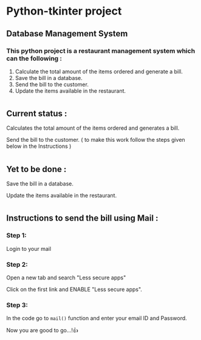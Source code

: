 # Python-tkinter project 
## Database Management System

### This python project is a restaurant management system which can the following :

1. Calculate the total amount of the items ordered and generate a bill.
2. Save the bill in a database.
3. Send the bill to the customer.
4. Update the items available in the restaurant.

#
## Current status :
Calculates the total amount of the items ordered and generates a bill.

Send the bill to the customer. ( to make this work follow the steps given below in the Instructions )

#
## Yet to be done :
Save the bill in a database.

Update the items available in the restaurant.

#
## Instructions to send the bill using Mail :

### Step 1:
Login to your mail

### Step 2:
Open a new tab and search "Less secure apps" 

Click on the first link and ENABLE "Less secure apps".

### Step 3:
In the code go to ```mail()``` function and enter your email ID and Password.

Now you are good to go...!👍
